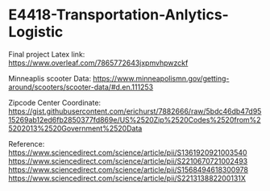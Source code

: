 # E4418-Transportation-Anlytics-Logistic

Final project Latex link:
https://www.overleaf.com/7865772643jxpmvhpwzckf

Minneaplis scooter Data:
https://www.minneapolismn.gov/getting-around/scooters/scooter-data/#d.en.111253


Zipcode Center Coordinate:
https://gist.githubusercontent.com/erichurst/7882666/raw/5bdc46db47d9515269ab12ed6fb2850377fd869e/US%2520Zip%2520Codes%2520from%25202013%2520Government%2520Data

Reference:
https://www.sciencedirect.com/science/article/pii/S1361920921003540
https://www.sciencedirect.com/science/article/pii/S2210670721002493
https://www.sciencedirect.com/science/article/pii/S1568494618300978
https://www.sciencedirect.com/science/article/pii/S221313882200131X

